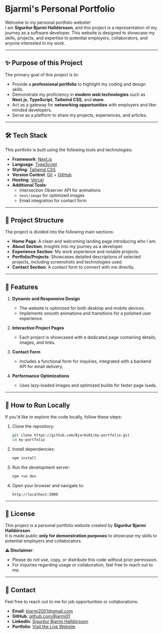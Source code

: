 # Bjarmi's Personal Portfolio

Welcome to my personal portfolio website!  
I am **Sigurður Bjarmi Halldórsson**, and this project is a representation of my journey as a software developer. This website is designed to showcase my skills, projects, and expertise to potential employers, collaborators, and anyone interested in my work.

---

## ✨ Purpose of this Project

The primary goal of this project is to:

- Provide a **professional portfolio** to highlight my coding and design skills.
- Demonstrate my proficiency in **modern web technologies** such as **Next.js**, **TypeScript**, **Tailwind CSS**, and **more**.
- Act as a gateway for **networking opportunities** with employers and like-minded developers.
- Serve as a platform to share my projects, experiences, and articles.

---

## 🛠️ Tech Stack

This portfolio is built using the following tools and technologies:

- **Framework**: [Next.js](https://nextjs.org/)
- **Language**: [TypeScript](https://www.typescriptlang.org/)
- **Styling**: [Tailwind CSS](https://tailwindcss.com/)
- **Version Control**: [Git](https://git-scm.com/) + [GitHub](https://github.com/)
- **Hosting**: [Vercel](https://vercel.com/)
- **Additional Tools**: 
  - Intersection Observer API for animations
  - `next/image` for optimized images
  - Email integration for contact form

---

## 📂 Project Structure

The project is divided into the following main sections:

- **Home Page**: A clean and welcoming landing page introducing who I am.
- **About Section**: Insights into my journey as a developer.
- **Experience Section**: My work experience and notable projects.
- **Portfolio/Projects**: Showcases detailed descriptions of selected projects, including screenshots and technologies used.
- **Contact Section**: A contact form to connect with me directly.

---

## 📸 Features

1. **Dynamic and Responsive Design**  
   - The website is optimized for both desktop and mobile devices.  
   - Implements smooth animations and transitions for a polished user experience.

2. **Interactive Project Pages**  
   - Each project is showcased with a dedicated page containing details, images, and links.

3. **Contact Form**  
   - Includes a functional form for inquiries, integrated with a backend API for email delivery.

4. **Performance Optimizations**  
   - Uses lazy-loaded images and optimized builds for faster page loads.

---

## 🚀 How to Run Locally

If you'd like to explore the code locally, follow these steps:

1. Clone the repository:
   ```bash
   git clone https://github.com/Bjarmi01/my-portfolio.git
   cd my-portfolio
   ```

2. Install dependencies:
   ```bash
   npm install
   ```

3. Run the development server:
   ```bash
   npm run dev
   ```

4. Open your browser and navigate to:
   ```
   http://localhost:3000
   ```

---

## 📜 License

This project is a personal portfolio website created by **Sigurður Bjarmi Halldórsson**.  
It is made public **only for demonstration purposes** to showcase my skills to potential employers and collaborators.  

**⚠️ Disclaimer**:  

- Please do not use, copy, or distribute this code without prior permission.  
- For inquiries regarding usage or collaboration, feel free to reach out to me.

---

## 📧 Contact

Feel free to reach out to me for job opportunities or collaborations:

- **Email**: [bjarmi2001@gmail.com](mailto:bjarmi2001@gmail.com)
- **GitHub**: [github.com/Bjarmi01](https://github.com/Bjarmi01)
- **LinkedIn**: [Sigurður Bjarmi Halldórsson](https://www.linkedin.com/in/sigur%C3%B0ur-bjarmi-halld%C3%B3rsson-7a14a82a3/)
- **Portfolio**: [Visit the Live Website](https://your-portfolio-link.com)
